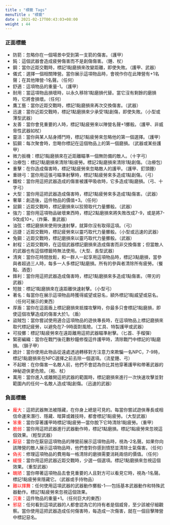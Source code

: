 ```yaml
---
title : "標籤 Tags"
menuTitle : "標籤"
date : 2021-02-17T00:43:03+08:00
weight : 44
---
```


### 正面標籤

- 防箭：忽略你在一個場景中受到第一支箭的傷害。（護甲）
- 鈍：這個武器會造成疲勞傷害而不是創傷傷害。（錘、杖）
- 鋼：當你近距交戰時，標記1點磨損來改變距離，即使失敗。（護甲、武器）
- 儀式：選擇一個相關陣營。當你展示這項物品時，會視作你在此陣營有+1名聲；在其他陣營-1名聲。（任何）
- 舒適：這項物品的重量-1。（護甲）
- 耐用：當這項物品損壞時，以永久移除1點磨損代替。當它沒有剩餘的磨損時，它將會損壞。（任何）
- 鷹工藝：當你近距交戰時，標記1點磨損來再次交換傷害。（武器）
- 迅速：當你近距交戰時，標記1點磨損來少承受1點創傷，即使失敗。（小型或薄型武器）
- 友善：當你會見重要的人時，標記1點疲勞來以陣營名聲+1擲骰。（護甲、非威脅性武器如杖）
- 靈活：當你與某人貼身搏鬥時，標記1點疲勞來忽略他的第一個選擇。（護甲）
- 狐鋼：每次聚會時，忽略你標記在這個物品上的第一個磨損。（武器或某些護甲）
- 微力扳機：標記1點磨損來在近距離瞄準一個無防備的敵人。（十字弓）
- 治療包：標記1點磨損來清除1點疲勞。標記2點磨損來清除1點創傷。（治療包）
- 重擊：在你造成傷害時，標記1點疲勞來忽略敵人的護甲。（護甲、釘頭錘）
- 重磅弓：當你用這張弓瞄準射擊時，標記1點疲勞來多造成1點創傷。（弓）
- 鐵栓：當你用這把武器造成的傷害被護甲吸收時，它多造成1點磨損。（弓、十字弓）
- 大型：當你用這把武器造成傷害時，標記1點疲勞來多造成1點傷害。（武器）
- 奢華：創造後，這件物品的價值+3。（任何）
- 鼠鋼：近距交戰時，標記磨損來以狡猾取代力量擲骰。（武器）
- 強力：當你用這項物品破壞東西時，標記2點磨損來將失敗改成7-9，或是將7-9改成10+。（炸藥、重武器）
- 油弦：標記磨損來使用快速射擊，就算你沒有取得這項。（弓）
- 迅捷：近距交戰時，標記疲勞來以靈巧取代力量擲骰。（小型或迅速的武器）
- 兔鋼：近距交戰時，標記磨損來以靈巧取代力量擲骰。（武器）
- 射程：近距交戰時，在這個武器標記磨損來造成傷害而非交換傷害；但當敵人的武器也有這個標籤時無法使用。（大型、長型武器）
- 清爽：當你花時間放鬆，和一群人一起享用這項物品時，標記3點磨損，當參與者超過三人時，每多一人多標記1點磨損。所有的參與者清除所有疲勞。（餐點、酒壺）
- 鋒利：當你用這把武器造成傷害時，標記1點磨損來多造成1點傷害。（帶刃的武器）
- 短肢：標記1點磨損來在遠距離快速射擊。（小型弓）
- 著名：每當你在展示這項物品時獲得威望或惡名，額外標記1點威望或惡名。（任何可展示的東西）
- 厚盾：當你在這面盾上標記磨損來抵擋攻擊時，你最多只會標記1點磨損，即使這個攻擊造成的傷害大於1。（盾）
- 盜賊包：當你嘗試使用適合這項物品的遊俠專長時，在這項物品上標記磨損來取代標記疲勞，以避免在7-9時面對風險。（工具、特製護甲或武器）
- 可投擲：標記1點疲勞來在遠距離用這把武器瞄準射擊。（匕首、手榴彈）
- 緊密編織：當你在戰鬥後花數秒鐘修復這件護甲時，清除戰鬥中標記的1點磨損。（鎖子甲）
- 詭計：當你使用此物品從遠處透過轉移對方注意力來欺騙一名NPC，7-9時，標記1點磨損來在NPC選擇之前去除一個選項。（流星錘、弓）
- 不起眼：在你傷害一名敵人前，他們不會認為你比其他穿著護甲和帶著武器的神秘遊俠更危險。（袍、杖）
- 萬用：當你進入或離開這把武器的範圍時，標記磨損來進行一次快速攻擊並對範圍內的任何一名敵人造成1點創傷。（迅速的武器）

### 負面標籤

- <span style="color:red">龐大</span>：這把武器無法被隱藏，在你身上總是可見的。每當你嘗試遊俠專長或相信命運來潛行、隱藏、暗算或雜技時，都會標記1點疲勞。（大型武器）
- <span style="color:red">笨重</span>：當你穿著護甲時標記1點疲勞—當你脫下它時清除1點疲勞。（重甲）
- <span style="color:red">脆弱</span>：當你用這把武器進行武器動作時，標記1點磨損。標記1點疲勞來忽視這個效果。（輕型武器）
- <span style="color:red">厭惡</span>：當你在厭惡這項物品的陣營前展示這項物品時，視為-2名聲。如果你向該陣營的敵人展示這項物品時，他們會對你感到憤怒並清除士氣傷害。（任何）
- <span style="color:red">偽劣</span>：修理這項物品的費用每一格清除的磨損需要消耗兩倍的價值。（任何）
- <span style="color:red">緩慢</span>：當你用這把武器近距交戰時，少選一個選項。標記1點磨損來忽視這個效果。（重型武器）
- <span style="color:red">醜陋</span>：當你帶著這項物品去會見重要的人且對方可以看見它時，視為-1名聲。標記1點疲勞來隱藏它。（武器或手持物品）
- <span style="color:red">難以揮舞</span>：任何使用這項武器的武器動作擲骰-1──包括基本武器動作和特殊武器動作。標記1點疲勞來忽視這個效果。
- <span style="color:red">沉重</span>：這件物品的重量+1。（任何巨大的東西）
- <span style="color:red">邪惡</span>：任何看到這項武器的人都會認為它的持有者是個威脅，至少該被仔細觀察。當你使用這把武器造成任何傷害時，每造成一次傷害，就在一個目擊陣營中標記惡名。
